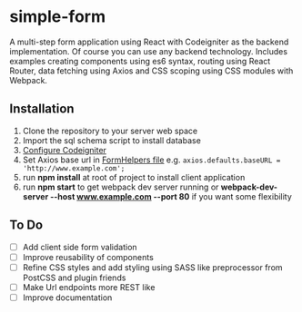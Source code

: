 # simple-form

A multi-step form application using React with Codeigniter as the backend implementation. Of course you can use any backend technology.
Includes examples creating components using es6 syntax, routing using React Router, data fetching using Axios and CSS scoping using CSS modules with Webpack. 

## Installation
1. Clone the repository to your server web space 
2. Import the sql schema script to install database 
3. [Configure Codeigniter](http://www.codeigniter.com/user_guide/installation/index.html)
4. Set Axios base url in [FormHelpers file](https://github.com/unuigbee/simple-form/blob/master/client/utils/FormSubmitHelper.js) e.g. ```axios.defaults.baseURL = 'http://www.example.com';```
5. run **npm install** at root of project to install client application
6. run **npm start** to get webpack dev server running or **webpack-dev-server --host www.example.com --port 80** if you want some flexibility 

## To Do
- [ ] Add client side form validation
- [ ] Improve reusability of components
- [ ] Refine CSS styles and add styling using SASS like preprocessor from PostCSS and plugin friends 
- [ ] Make Url endpoints more REST like 
- [ ] Improve documentation
